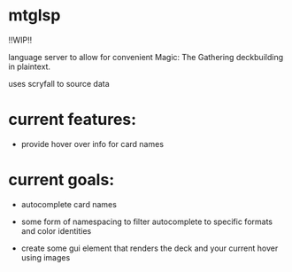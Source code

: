 # mtglsp

!!WIP!!

language server to allow for convenient Magic: The Gathering deckbuilding in plaintext.

uses scryfall to source data

# current features:

- provide hover over info for card names

# current goals:

- autocomplete card names 

- some form of namespacing to filter autocomplete to specific formats and color identities

- create some gui element that renders the deck and your current hover using images
